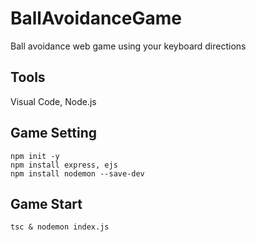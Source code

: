 # BallAvoidanceGame
Ball avoidance web game using your keyboard directions

## Tools
Visual Code, Node.js

## Game Setting
~~~
npm init -y
npm install express, ejs
npm install nodemon --save-dev
~~~

## Game Start
`tsc & nodemon index.js`
